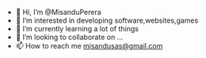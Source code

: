 - 👋 Hi, I’m @MisanduPerera
- 👀 I’m interested in developing software,websites,games
- 🌱 I’m currently learning a lot of things 
- 💞️ I’m looking to collaborate on ...
- 📫 How to reach me misandusas@gmail.com


